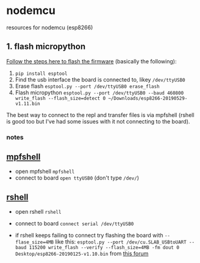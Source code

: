 # nodemcu
resources for nodemcu (esp8266)

## 1. flash micropython
[Follow the steps here to flash the firmware](https://docs.micropython.org/en/latest/esp8266/tutorial/intro.html)
(basically the following):
1. `pip install esptool`
2. Find the usb interface the board is connected to, likey `/dev/ttyUSB0`  
3. Erase flash `esptool.py --port /dev/ttyUSB0 erase_flash`
4. Flash micropython `esptool.py --port /dev/ttyUSB0 --baud 460800 write_flash --flash_size=detect 0 ~/Downloads/esp8266-20190529-v1.11.bin`

The best way to connect to the repl and transfer files is via mpfshell (rshell is good too but I've had some issues with it not connecting to the board).

### notes

## [mpfshell](https://github.com/wendlers/mpfshell)
- open mpfshell `mpfshell`
- connect to board `open ttyUSB0` (don't type `/dev/`)

## [rshell](https://github.com/dhylands/rshell)
- open rshell `rshell`
- connect to board `connect serial /dev/ttyUSB0`

- if rshell keeps failing to connect try flashing the board with `--flase_size=4MB` like this: 
  `esptool.py --port /dev/cu.SLAB_USBtoUART --baud 115200 write_flash --verify --flash_size=4MB -fm dout 0 Desktop/esp8266-20190125-v1.10.bin` from [this forum](https://forum.micropython.org/viewtopic.php?f=2&t=5951&start=10)

